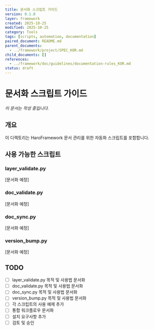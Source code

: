 ```yaml
---
title: 문서화 스크립트 가이드
version: 0.1.0
layer: framework
created: 2025-10-25
modified: 2025-10-25
category: Tools
tags: [scripts, automation, documentation]
paired_document: README.md
parent_documents:
  - ../framework/project/SPEC_KOR.md
child_documents: []
references:
  - ../framework/doc/guidelines/documentation-rules_KOR.md
status: draft
---
```


# 문서화 스크립트 가이드

_이 문서는 작성 중입니다._

## 개요

이 디렉토리는 HaroFramework 문서 관리를 위한 자동화 스크립트를 포함합니다.

## 사용 가능한 스크립트

### layer_validate.py
[문서화 예정]

### doc_validate.py
[문서화 예정]

### doc_sync.py
[문서화 예정]

### version_bump.py
[문서화 예정]

## TODO
- [ ] layer_validate.py 목적 및 사용법 문서화
- [ ] doc_validate.py 목적 및 사용법 문서화
- [ ] doc_sync.py 목적 및 사용법 문서화
- [ ] version_bump.py 목적 및 사용법 문서화
- [ ] 각 스크립트의 사용 예제 추가
- [ ] 통합 워크플로우 문서화
- [ ] 설치 요구사항 추가
- [ ] 검토 및 승인
